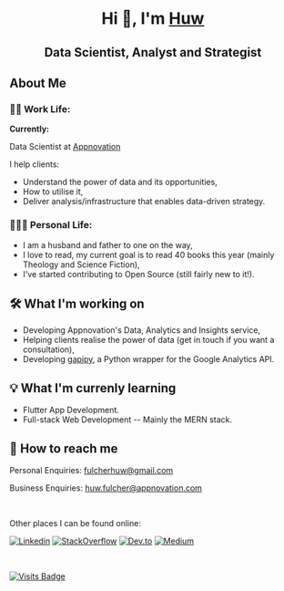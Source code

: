 <h1 align="center">Hi 👋, I'm <a href="https://huwfulcher.com">Huw</a></h1>
<h2 align="center">Data Scientist, Analyst and Strategist</h2>

## About Me
### 👨‍💻 Work Life:
<strong>Currently:</strong> 

Data Scientist at [Appnovation](https://appnovation.com)

I help clients:
- Understand the power of data and its opportunities,
- How to utilise it,
- Deliver analysis/infrastructure that enables data-driven strategy.

### 👨‍👩‍👦 Personal Life:
- I am a husband and father to one on the way, 
- I love to read, my current goal is to read 40 books this year (mainly Theology and Science Fiction), 
- I've started contributing to Open Source (still fairly new to it!).


## 🛠️ What I'm working on
- Developing Appnovation's Data, Analytics and Insights service,
- Helping clients realise the power of data (get in touch if you want a consultation),
- Developing [gapipy](https://github.com/HFulcher/gapipy), a Python wrapper for the Google Analytics API.

## 💡 What I'm currenly learning
- Flutter App Development.
- Full-stack Web Development -- Mainly the MERN stack.

## 📮 How to reach me
Personal Enquiries: [fulcherhuw@gmail.com](mailto:fulcherhuw@gmail.com)

Business Enquiries: [huw.fulcher@appnovation.com](mailto:huw.fulcher@appnovation.com)

</br>

Other places I can be found online:

[![Linkedin](https://img.shields.io/badge/linkedin-%230077B5.svg?&style=flat&logo=linkedin&logoColor=white&link=https://www.linkedin.com/in/huwfulcher/)](https://www.linkedin.com/in/huwfulcher/)
[![StackOverflow](https://img.shields.io/badge/-StackOverflow-orange?style=flat&logo=stackoverflow&logoColor=white&link=https://stackoverflow.com/users/3752895/hfulcher)](https://stackoverflow.com/users/3752895/hfulcher)
[![Dev.to](https://img.shields.io/badge/-DEV.TO-black?style=flat&logo=dev&logoColor=white&link=https://dev.to/huwfulcher)](https://dev.to/huwfulcher)
[![Medium](https://img.shields.io/badge/-Medium-black?style=flat&logo=medium&logoColor=white&link=https://medium.com/@huwfulcher)](https://medium.com/@huwfulcher)

</br>

[![Visits Badge](https://badges.pufler.dev/visits/hfulcher/hfulcher)](https://badges.pufler.dev)
